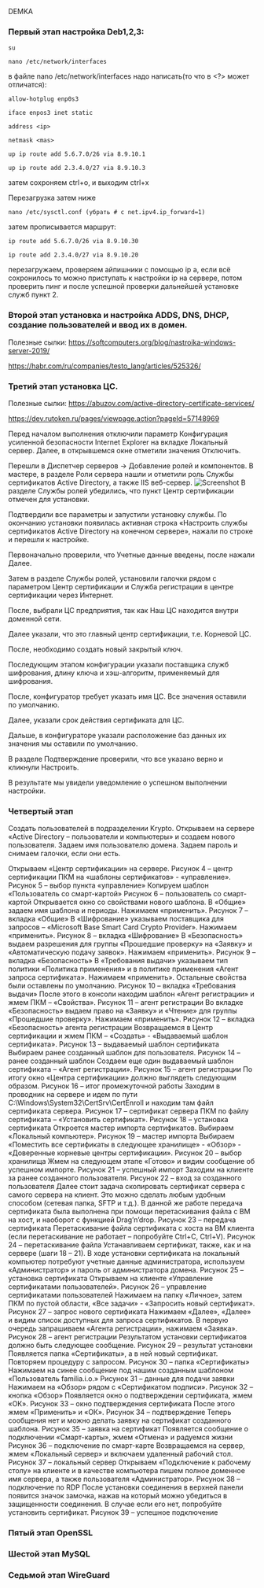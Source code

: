 DEMKA

### **Первый этап** настройка Deb1,2,3:
    
    su

    nano /etc/network/interfaces
в файле nano /etc/network/interfaces надо написать(то что в <?> может отличатся):

    allow-hotplug enp0s3

    iface enpos3 inet static

    address <ip>

    netmask <mas>

    up ip route add 5.6.7.0/26 via 8.9.10.1
    
    up ip route add 2.3.4.0/27 via 8.9.10.3
    
затем сохроняем ctrl+o, и выходим ctrl+x

Перезагрузка затем ниже

    nano /etc/sysctl.conf (убрать # с net.ipv4.ip_forward=1)

затем прописывается маршрут:

    ip route add 5.6.7.0/26 via 8.9.10.30

    ip route add 2.3.4.0/27 via 8.9.10.20

перезагружаем, проверяем айпишники с помощью ip a, если всё сохронилось то можно приступать к настройки ip на сервере, потом проверить пинг и после успешной проверки дальнейшей установке служб пункт 2.

### **Второй этап** установка и настройка ADDS, DNS, DHCP, создание пользователей и ввод их в домен.

Полезные сылки: https://softcomputers.org/blog/nastroika-windows-server-2019/

https://habr.com/ru/companies/testo_lang/articles/525326/

### **Третий этап** установка ЦС. 

Полезные сылки: https://abuzov.com/active-directory-certificate-services/

https://dev.rutoken.ru/pages/viewpage.action?pageId=57148969


Перед началом выполнения отключили параметр Конфигурация усиленной безопасности Internet Explorer на вкладке Локальный сервер. Далее, в открывшемся окне отметили значения Отключить.

Перешли в Диспетчер серверов -> Добавление ролей и компонентов. В мастере, в разделе Роли сервера нашли и отметили роль Службы сертификатов Active Directory, а также IIS веб-сервер.
![Screenshot](https://github.com/NatyaCool/demka/blob/main/1.png)
В разделе Службы ролей убедились, что пункт Центр сертификации отмечен для установки.

Подтвердили все параметры и запустили установку службы. По окончанию установки появилась активная строка «Настроить службы сертификатов Active Directory на конечном сервере», нажали по строке и перешли к настройке.

Первоначально проверили, что Учетные данные введены, после нажали Далее.

Затем в разделе Службы ролей, установили галочки рядом с параметром Центр сертификации и Служба регистрации в центре сертификации через Интернет.

После, выбрали ЦС предприятия, так как Наш ЦС находится внутри доменной сети.

Далее указали, что это главный центр сертификации, т.е. Корневой ЦС.

После, необходимо создать новый закрытый ключ.

Последующим этапом конфигурации указали поставщика служб шифрования, длину ключа и хэш-алгоритм, применяемый для шифрования.

После, конфигуратор требует указать имя ЦС. Все значения оставили по умолчанию.

Далее, указали срок действия сертификата для ЦС.

Дальше, в конфигураторе указали расположение баз данных их значения мы оставили по умолчанию.
 
В разделе Подтверждение проверили, что все указано верно и кликнули Настроить.
 
В результате мы увидели уведомление о успешном выполнении настройки.
 



### **Четвертый этап** 

Создать пользователей в подразделении Krypto. Открываем на сервере «Active Directory – пользователи и компьютеры» и создаем нового пользователя. Задаем имя пользователю домена. Задаем пароль и снимаем галочки, если они есть.

Открываем «Центр сертификации» на сервере.
Рисунок 4 – центр сертификации
ПКМ на «шаблоны сертификатов» - «управление».
Рисунок 5 – выбор пункта «управление»
Копируем шаблон «Пользователь со смарт-картой»
Рисунок 6 – пользователь со смарт-картой
Открывается окно со свойствами нового шаблона. В «Общие» задаем
имя шаблона и периоды. Нажимаем «применить».
Рисунок 7 – вкладка «Общие»
В «Шифрование» указываем поставщика для запросов – «Microsoft Base
Smart Card Crypto Provider». Нажимаем «применить».
Рисунок 8 – вкладка «Шифрование»
В «Безопасность» выдаем разрешения для группы «Прошедшие
проверку» на «Заявку» и «Автоматическую подачу заявок». Нажимаем
«применить».
Рисунок 9 – вкладка «Безопасность»
В «Требования выдачи» указываем тип политики «Политика
применения» и в политике применения «Агент запроса сертификата».
Нажимаем «применить». Остальные свойства были оставлены по умолчанию.
Рисунок 10 – вкладка «Требования выдачи»
После этого в консоли находим шаблон «Агент регистрации» и жмем
ПКМ – «Свойства».
Рисунок 11 – агент регистрации
Во вкладке «Безопасность» выдаем право на «Заявку» и «Чтение» для
группы «Прошедшие проверку». Нажимаем «применить».
Рисунок 12 – вкладка «Безопасность» агента регистрации
Возвращаемся в Центр сертификации и жмем ПКМ – «Создать» -
«Выдаваемый шаблон сертификата».
Рисунок 13 – выдаваемый шаблон сертификата
Выбираем ранее созданный шаблон для пользователя.
Рисунок 14 – ранее созданный шаблон
Создаем еще один выдаваемый шаблон сертификата – «Агент
регистрации».
Рисунок 15 – агент регистрации
По итогу окно «Центра сертификации» должно выглядеть следующим
образом.
Рисунок 16 – итог промежуточной работы
Заходим в проводник на сервере и идем по пути
C:\Windows\System32\CertSrv\CertEnroll и находим там файл сертификата
сервера.
Рисунок 17 – сертификат сервера
ПКМ по файлу сертификата – «Установить сертификат».
Рисунок 18 – установка сертификата
Откроется мастер импорта сертификатов. Выбираем «Локальный компьютер».
Рисунок 19 – мастер импорта
Выбираем «Поместить все сертификаты в следующее хранилище» -
«Обзор» - «Доверенные корневые центры сертификации».
Рисунок 20 – выбор хранилища
Жмем на следующем этапе «Готово» и видим сообщение об успешном
импорте.
Рисунок 21 – успешный импорт
Заходим на клиенте за ранее созданного пользователя.
Рисунок 22 – вход за созданного пользователя
Далее стоит задача скопировать сертификат сервера с самого сервера на
клиент. Это можно сделать любым удобным способом (сетевая папка, SFTP и
т.д.). В данной же работе передача сертификата была выполнена при помощи
перетаскивания файла с ВМ на хост, и наоборот с функцией Drag’n’drop.
Рисунок 23 – передача сертификата
Перетаскивание файла сертификата с хоста на ВМ клиента (если
перетаскивание не работает – попробуйте Ctrl+C, Ctrl+V).
Рисунок 24 – перетаскивание файла
Устанавливаем сертификат, также, как и на сервере (шаги 18 – 21).
В ходе установки сертификата на локальный компьютер потребуют учетные
данные администратора, используем «Администратор» и пароль от
администратора домена.
Рисунок 25 – установка сертификата
Открываем на клиенте «Управление сертификатами пользователей».
Рисунок 26 – управление сертификатами пользователей
Нажимаем на папку «Личное», затем ПКМ по пустой области, «Все
задачи» - «Запросить новый сертификат».
Рисунок 27 – запрос нового сертификата
Нажимаем «Далее», «Далее» и видим список доступных для запроса
сертификатов. В первую очередь запрашиваем «Агента регистрации»,
нажимаем «Заявка».
Рисунок 28 – агент регистрации
Результатом установки сертификатов должно быть следующее сообщение.
Рисунок 29 – результат установки
Появляется папка «Сертификаты», а в ней новый сертификат.
Повторяем процедуру с запросом.
Рисунок 30 – папка «Сертификаты»
Нажимаем на синее сообщение под нашим созданным шаблоном
«Пользователь familia.i.o.»
Рисунок 31 – данные для подачи заявки
Нажимаем на «Обзор» рядом с «Сертификатом подписи».
Рисунок 32 – кнопка «Обзор»
Появляется окно о подтверждении сертификата, жмем «ОК».
Рисунок 33 – окно подтверждения сертификата
После этого жмем «Применить» и «ОК».
Рисунок 34 – подтверждение
Теперь сообщения нет и можно делать заявку на сертификат созданного
шаблона.
Рисунок 35 – заявка на сертификат
Появляется сообщение о подключении «Смарт-карты», жмем «Отмена» и
радуемся жизни
Рисунок 36 – подключение по смарт-карте
Возвращаемся на сервер, жмем «Локальный сервер» и включаем
удаленный рабочий стол.
Рисунок 37 – локальный сервер
Открываем «Подключение к рабочему столу» на клиенте и в качестве
компьютера пишем полное доменное имя сервера, а также пользователя
«Администратор».
Рисунок 38 – подключение по RDP
После установки соединения в верхней панели появится значок замочка,
нажав на который можно убедиться в защищенности соединения. В случае
если его нет, попробуйте установить сертификат.
Рисунок 39 – успешное подключение


### **Пятый этап OpenSSL** 

### **Шестой этап MySQL** 

### **Седьмой этап WireGuard** 
